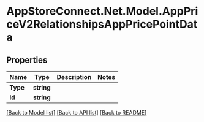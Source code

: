 # AppStoreConnect.Net.Model.AppPriceV2RelationshipsAppPricePointData

## Properties

Name | Type | Description | Notes
------------ | ------------- | ------------- | -------------
**Type** | **string** |  | 
**Id** | **string** |  | 

[[Back to Model list]](../README.md#documentation-for-models) [[Back to API list]](../README.md#documentation-for-api-endpoints) [[Back to README]](../README.md)

